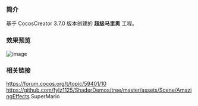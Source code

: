 ### 简介
基于 CocosCreator 3.7.0 版本创建的 **超级马里奥** 工程。

### 效果预览
![image](../../../gif/202207/2022070405.gif)

### 相关链接
https://forum.cocos.org/t/topic/59401/10        
https://github.com/fylz1125/ShaderDemos/tree/master/assets/Scene/AmazingEffects SuperMario